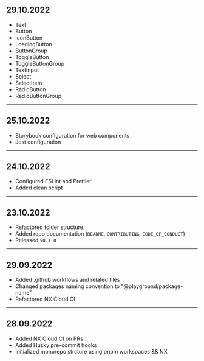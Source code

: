 ## 29.10.2022

- Text 
- Button 
- IconButton 
- LoadingButton 
- ButtonGroup 
- ToggleButton
- ToggleButtonGroup
- TextInput
- Select
- SelectItem
- RadioButton
- RadioButtonGroup

---

## 25.10.2022

- Storybook configuration for web components
- Jest configuration

---

## 24.10.2022

- Configured ESLint and Prettier
- Added clean script

---

## 23.10.2022

- Refactored folder structure.
- Added repo documentation (`README`, `CONTRIBUTING`, `CODE_OF_CONDUCT`)
- Released `v0.1.0`

---

## 29.09.2022

- Added .github workflows and related files
- Changed packages naming convention to "@playground/package-name"
- Refactored NX Cloud CI

---

## 28.09.2022

- Added NX Cloud CI on PRs
- Added Husky pre-commit hooks
- Initialized monorepo strcture using pnpm workspaces && NX
